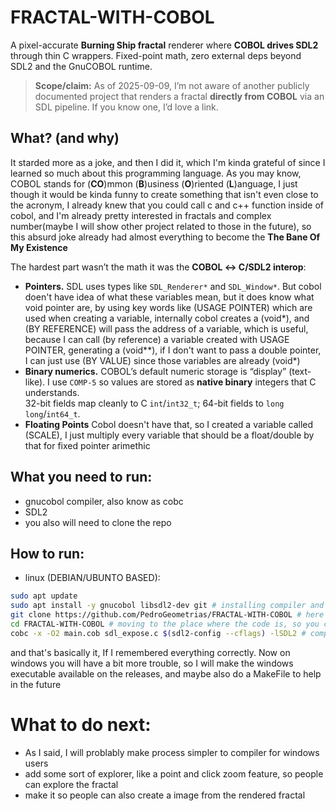 # FRACTAL-WITH-COBOL
A pixel-accurate **Burning Ship fractal** renderer where **COBOL drives SDL2** through thin C wrappers. Fixed-point math, zero external deps beyond SDL2 and the GnuCOBOL runtime.

> **Scope/claim:** As of 2025-09-09, I’m not aware of another publicly documented project that renders a fractal **directly from COBOL** via an SDL pipeline. If you know one, I’d love a link.
## What? (and why)
It starded more as a joke, and then I did it, which I'm kinda grateful of since I learned so much about this programming language. As you may know, COBOL stands for (**CO**)mmon (**B**)usiness (**O**)riented (**L**)anguage, I just though it would be kinda funny to create something that isn't even close to the acronym, I already knew that you could call c and c++ function inside of cobol, and I'm already pretty interested in fractals and complex number(maybe I will show other project related to those in the future), so this absurd joke already had almost everything to become the **The Bane Of My Existence**

The hardest part wasn’t the math it was the **COBOL ↔ C/SDL2 interop**:

- **Pointers.** SDL uses types like `SDL_Renderer*` and `SDL_Window*`. But cobol doen't have idea of what these variables mean, but it does know what void pointer are, by using key words like (USAGE POINTER) which are used when creating a variable, internally cobol creates a (void*), and (BY REFERENCE) will pass the address of a variable, which is useful, because I can call (by reference) a variable created with USAGE POINTER, generating a (void**), if I don't want to pass a double pointer, I can just use (BY VALUE) since those variables are already (void*)
- **Binary numerics.** COBOL’s default numeric storage is “display” (text-like). I use `COMP-5` so values are stored as **native binary** integers that C understands.  
  32-bit fields map cleanly to C `int`/`int32_t`; 64-bit fields to `long long`/`int64_t`.
- **Floating Points** Cobol doesn't have that, so I created a variable called (SCALE), I just multiply every variable that should be a float/double by that for fixed pointer arimethic

## What you need to run:
- gnucobol compiler, also know as cobc
- SDL2
- you also will need to clone the repo 
## How to run:
- linux (DEBIAN/UBUNTO BASED):
```bash
sudo apt update
sudo apt install -y gnucobol libsdl2-dev git # installing compiler and SDL2 de libs
git clone https://github.com/PedroGeometrias/FRACTAL-WITH-COBOL # here you're cloning my repo
cd FRACTAL-WITH-COBOL # moving to the place where the code is, so you can compile it
cobc -x -O2 main.cob sdl_expose.c $(sdl2-config --cflags) -lSDL2 # compiling. -x means to generate a executable, it's necessary, but the O2 flag really isn't, it just means the optimization level 
```
and that's basically it, If I remembered everything correctly. Now on windows you will have a bit more trouble, so
I will make the windows executable available on the releases, and maybe also do a MakeFile to help in the future

# What to do next:
- As I said, I will problably make process simpler to compiler for windows users
- add some sort of explorer, like a point and click zoom feature, so people can explore the fractal
- make it so people can also create a image from the rendered fractal



